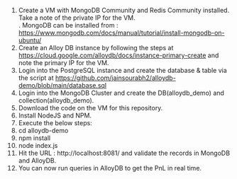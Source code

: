 1. Create a VM with MongoDB Community and Redis Community installed. Take a note of the private IP for the VM.<br> . MongoDB can be installed from : https://www.mongodb.com/docs/manual/tutorial/install-mongodb-on-ubuntu/
2. Create an Alloy DB instance by following the steps at https://cloud.google.com/alloydb/docs/instance-primary-create and note the primary IP for the VM.<br>
3. Login into the PostgreSQL instance and create the database & table via the script at https://github.com/jainsourabh2/alloydb-demo/blob/main/database.sql<br>
4. Login into the MongoDB Cluster and create the DB(alloydb_demo) and collection(alloydb_demo).<br>
5. Download the code on the VM for this repository.<br>
6. Install NodeJS and NPM.<br>
7. Execute the below steps:<br>
8. cd alloydb-demo<br>
9. npm install<br>
10. node index.js<br>
11. Hit the URL : http://localhost:8081/ and validate the records in MongoDB and AlloyDB.<br>
12. You can now run queries in AlloyDB to get the PnL in real time.<br>
